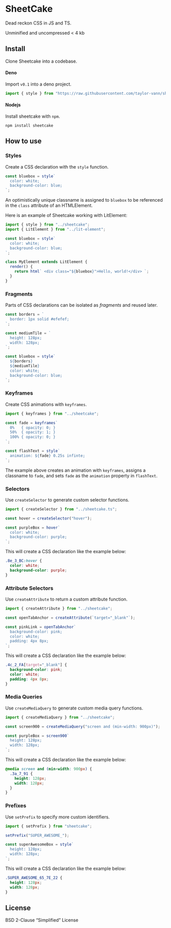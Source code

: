 # SheetCake

Dead reckon CSS in JS and TS.

Unminified and uncompressed < 4 kb

## Install

Clone Sheetcake into a codebase.

#### Deno

Import `v0.1` into a deno project.

```ts
import { style } from "https://raw.githubusercontent.com/taylor-vann/sheetcake/main/v0.1/src/sheetcake.ts";
```

#### Nodejs

Install sheetcake with `npm`.

```
npm install sheetcake
```

## How to use

### Styles

Create a CSS declaration with the `style` function.

```ts
const bluebox = style`
  color: white;
  background-color: blue;
`;
```

An optimistically unique classname is assigned to `bluebox` to be referenced in
the `class` attribute of an HTMLElement.

Here is an example of Sheetcake working with LitElement:

```ts
import { style } from "../sheetcake";
import { LitElement } from "../lit-element";

const bluebox = style`
  color: white;
  background-color: blue;
`;

class MyElement extends LitElement {
  render() {
    return html` <div class="${bluebox}">Hello, world!</div> `;
  }
}
```

### Fragments

Parts of CSS declarations can be isolated as _fragments_ and reused later.

```ts
const borders = `
  border: 1px solid #efefef;
`;

const mediumTile = `
  height: 128px;
  width: 128px;
`;

const bluebox = style`
  ${borders}
  ${mediumTile}
  color: white;
  background-color: blue;
`;
```

### Keyframes

Create CSS animations with `keyframes`.

```ts
import { keyframes } from "../sheetcake";

const fade = keyframes`
  0%   { opacity: 0; }
  50%  { opacity: 1; }
  100% { opacity: 0; }
`;

const flashText = style`
  animation: ${fade} 0.25s infinte;
`;
```

The example above creates an animation with `keyframes`, assigns a classname to
`fade`, and sets `fade` as the `animation` property in `flashText`.

### Selectors

Use `createSelector` to generate custom selector functions.

```ts
import { createSelector } from "../sheetcake.ts";

const hover = createSelector("hover");

const purpleBox = hover`
  color: white;
  background-color: purple;
`;
```

This will create a CSS declaration like the example below:

```css
.8e_3_BC:hover {
  color: white;
  background-color: purple;
}
```

### Attribute Selectors

Use `createAttribute` to return a custom attribute function.

```ts
import { createAttribute } from "../sheetcake";

const openTabAnchor = createAttribute(`target="_blank"`);

const pinkLink = openTabAnchor`
  background-color: pink;
  color: white;
  padding: 4px 8px;
`;
```

This will create a CSS declaration like the example below:

```css
.4c_2_FA[target="_blank"] {
  background-color: pink;
  color: white;
  padding: 4px 8px;
}
```

### Media Queries

Use `createMediaQuery` to generate custom media query functions.

```ts
import { createMediaQuery } from "../sheetcake";

const screen900 = createMediaQuery("screen and (min-width: 900px)");

const purpleBox = screen900`
  height: 128px;
  width: 128px;
`;
```

This will create a CSS declaration like the example below:

```css
@media screen and (min-width: 900px) {
  .3a_7_91 {
    height: 128px;
    width: 128px;
  }
}
```

### Prefixes

Use `setPrefix` to specify more custom identifiers.

```ts
import { setPrefix } from "sheetcake";

setPrefix("SUPER_AWESOME_");

const superAwesomeBox = style`
  height: 128px;
  width: 128px;
`;
```

This will create a CSS declaration like the example below:

```css
.SUPER_AWESOME_65_7E_22 {
  height: 128px;
  width: 128px;
}
```

## License

BSD 2-Clause “Simplified” License
